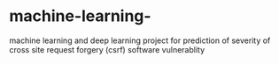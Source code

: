 # machine-learning-
machine learning and deep learning project  for prediction of severity of cross site request  forgery (csrf) software vulnerablity 
